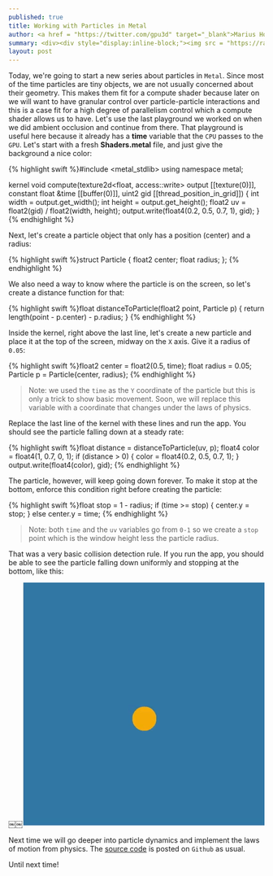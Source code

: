 ```yaml
---
published: true
title: Working with Particles in Metal
author: <a href = "https://twitter.com/gpu3d" target="_blank">Marius Horga</a>
summary: <div><div style="display:inline-block;"><img src = "https://raw.githubusercontent.com/MetalKit/images/master/particle.png" alt="Metal 2" height="160" width="160"></div><div style="display:inline-block; width:75%; padding-left:1.5em; color:grey; vertical-align:middle;">Introduction to particle systems. Seeing how a particle is created. Keeping track of its position using a distance function. Using time to emulate gravity. Implementing basic collision detection.</div></div>
layout: post
---
```

Today, we're going to start a new series about particles in `Metal`. Since most of the time particles are tiny objects, we are not usually concerned about their geometry. This makes them fit for a compute shader because later on we will want to have granular control over particle-particle interactions and this is a case fit for a high degree of parallelism control which a compute shader allows us to have. Let's use the last playground we worked on when we did ambient occlusion and continue from there. That playground is useful here because it already has a __time__ variable that the `CPU` passes to the `GPU`. Let's start with a fresh __Shaders.metal__ file, and just give the background a nice color:

{% highlight swift %}#include <metal_stdlib>
using namespace metal;

kernel void compute(texture2d<float, access::write> output [[texture(0)]],
                    constant float &time [[buffer(0)]],
                    uint2 gid [[thread_position_in_grid]]) {
    int width = output.get_width();
    int height = output.get_height();
    float2 uv = float2(gid) / float2(width, height);
    output.write(float4(0.2, 0.5, 0.7, 1), gid);
}
{% endhighlight %}

Next, let's create a particle object that only has a position (center) and a radius:

{% highlight swift %}struct Particle {
    float2 center;
    float radius;
};
{% endhighlight %}

We also need a way to know where the particle is on the screen, so let's create a distance function for that:

{% highlight swift %}float distanceToParticle(float2 point, Particle p) {
    return length(point - p.center) - p.radius;
}
{% endhighlight %}

Inside the kernel, right above the last line, let's create a new particle and place it at the top of the screen, midway on the `X` axis. Give it a radius of `0.05`:

{% highlight swift %}float2 center = float2(0.5, time);
float radius = 0.05;
Particle p = Particle{center, radius};
{% endhighlight %}

> Note: we used the `time` as the `Y` coordinate of the particle but this is only a trick to show basic movement. Soon, we will replace this variable with a coordinate that changes under the laws of physics. 

Replace the last line of the kernel with these lines and run the app. You should see the particle falling down at a steady rate:

{% highlight swift %}float distance = distanceToParticle(uv, p);
float4 color = float4(1, 0.7, 0, 1);
if (distance > 0) { color = float4(0.2, 0.5, 0.7, 1); }
output.write(float4(color), gid);
{% endhighlight %}

The particle, however, will keep going down forever. To make it stop at the bottom, enforce this condition right before creating the particle:

{% highlight swift %}float stop = 1 - radius;
if (time >= stop) { center.y = stop; }
else center.y = time;
{% endhighlight %}

> Note: both `time` and the `uv` variables go from `0-1` so we create a `stop` point which is the window height less the particle radius. 

That was a very basic collision detection rule. If you run the app, you should be able to see the particle falling down uniformly and stopping at the bottom, like this:

￼￼![alt text](https://github.com/MetalKit/images/blob/master/particle.gif?raw=true "Particle")

Next time we will go deeper into particle dynamics and implement the laws of motion from physics. The [source code](https://github.com/MetalKit/metal) is posted on `Github` as usual.
 
Until next time! 
